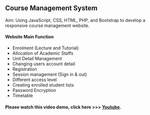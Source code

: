 ## Course Management System


Aim: Using JavaScript, CSS, HTML, PHP, and Bootstrap to develop a responsive course management website. 



#### Website Main Function
- Enrolment (Lecture and Tutorial)
- Allocation of Academic Staffs
- Unit Detail Management
- Changing users account detail
- Registration
- Session management (Sign in & out)
- Different access level
- Creating enrolled student lists
- Password Encryption 
- Timetable

#### Please watch this video demo, click here  >>> [Youtube](https://www.youtube.com/watch?v=4tdzcISoEv4).






